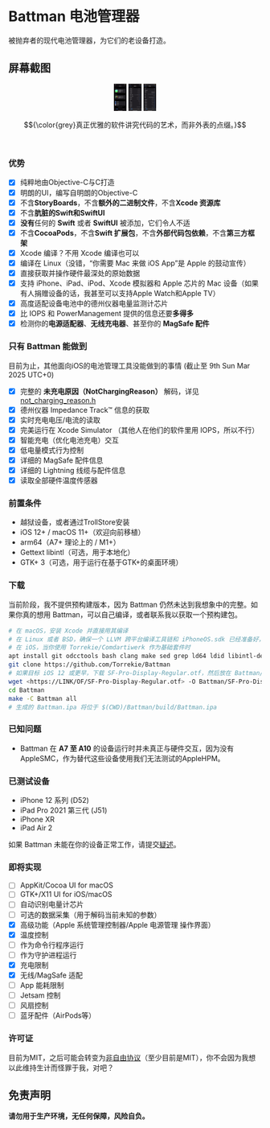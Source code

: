 # Battman 电池管理器
被抛弃者的现代电池管理器，为它们的老设备打造。

## 屏幕截图
<div style="width:20%; margin: auto;" align="middle">
<img src="../Screenshots/Main-zh_CN.png?raw=true" alt="Battman Main Demo" width="25%" height="25%" />
<img src="../Screenshots/Gas Gauge-zh_CN.png?raw=true" alt="Battman Gas Gauge Demo" width="25%" height="25%" />
<img src="../Screenshots/Adapter-zh_CN.png?raw=true" alt="Battman Adapter Demo" width="25%" height="25%" />
</div>

$${\color{grey}真正优雅的软件讲究代码的艺术，而非外表的点缀。}$$

<br />

### 优势
- [x] 纯粹地由Objective-C与C打造
- [x] 明朗的UI，编写自明朗的Objective-C
- [x] 不含**StoryBoards**，不含**额外的二进制文件**，不含**Xcode 资源库**
- [x] 不含**肮脏的Swift和SwiftUI**
- [x] **没有**任何的 **Swift** 或者 **SwiftUI** 被添加，它们令人不适
- [x] 不含**CocoaPods**，不含**Swift 扩展包**，不含**外部代码包依赖**，不含**第三方框架**
- [x] Xcode 编译？不用 Xcode 编译也可以
- [x] 编译在 Linux（没错，“你需要 Mac 来做 iOS App”是 Apple 的鼓动宣传）
- [x] 直接获取并操作硬件最深处的原始数据
- [x] 支持 iPhone、iPad、iPod、Xcode 模拟器和 Apple 芯片的 Mac 设备（如果有人捐赠设备的话，我甚至可以支持Apple Watch和Apple TV）
- [x] 高度适配设备电池中的德州仪器电量监测计芯片
- [x] 比 IOPS 和 PowerManagement 提供的信息还要**多得多**
- [x] 检测你的**电源适配器**、**无线充电器**、甚至你的 **MagSafe 配件**

### 只有 Battman 能做到

目前为止，其他面向iOS的电池管理工具没能做到的事情
(截止至 9th Sun Mar 2025 UTC+0)
- [x] 完整的 **未充电原因（NotChargingReason）** 解码，详见 [not_charging_reason.h](../Battman/battery_utils/not_charging_reason.h)
- [x] 德州仪器 Impedance Track™ 信息的获取
- [x] 实时充电电压/电流的读取
- [x] 完美运行在 Xcode Simulator （其他人在他们的软件里用 IOPS，所以不行）
- [x] 智能充电（优化电池充电）交互
- [x] 低电量模式行为控制
- [x] 详细的 MagSafe 配件信息
- [x] 详细的 Lightning 线缆与配件信息
- [x] 读取全部硬件温度传感器

### 前置条件

- 越狱设备，或者通过TrollStore安装
- iOS 12+ / macOS 11+（欢迎向前移植）
- arm64（A7+ 理论上的 / M1+）
- Gettext libintl（可选，用于本地化）
- GTK+ 3（可选，用于运行在基于GTK+的桌面环境）

### 下载

当前阶段，我不提供预构建版本，因为 Battman 仍然未达到我想象中的完整。如果你真的想用 Battman，可以自己编译，或者联系我以获取一个预构建包。

```bash
# 在 macOS，安装 Xcode 并直接用其编译
# 在 Linux 或者 BSD，确保一个 LLVM 跨平台编译工具链和 iPhoneOS.sdk 已经准备好，并且按需修改 Battman/Makefile
# 在 iOS，当你使用 Torrekie/Comdartiwerk 作为基础套件时
apt install git odcctools bash clang make sed grep ld64 ldid libintl-dev iphoneos.sdk
git clone https://github.com/Torrekie/Battman
# 如果目标 iOS 12 或更早，下载 SF-Pro-Display-Regular.otf，然后放在 Battman/
wget <https://LINK/OF/SF-Pro-Display-Regular.otf> -O Battman/SF-Pro-Display-Regular.otf
cd Battman
make -C Battman all
# 生成的 Battman.ipa 将位于 $(CWD)/Battman/build/Battman.ipa
```

### 已知问题
- Battman 在 **A7 至 A10** 的设备运行时并未真正与硬件交互，因为没有AppleSMC，作为替代这些设备使用我们无法测试的AppleHPM。

### 已测试设备
- iPhone 12 系列 (D52)
- iPad Pro 2021 第三代 (J51)
- iPhone XR
- iPad Air 2

如果 Battman 未能在你的设备正常工作，请提交[疑述](../../../issues/new)。

### 即将实现
- [ ] AppKit/Cocoa UI for macOS
- [ ] GTK+/X11 UI for iOS/macOS
- [ ] 自动识别电量计芯片
- [ ] 可选的数据采集（用于解码当前未知的参数）
- [x] 高级功能（Apple 系统管理控制器/Apple 电源管理 操作界面）
- [x] 温度控制
- [ ] 作为命令行程序运行
- [ ] 作为守护进程运行
- [x] 充电限制
- [x] 无线/MagSafe 适配
- [ ] App 能耗限制
- [ ] Jetsam 控制
- [ ] 风扇控制
- [ ] 蓝牙配件（AirPods等）

### 许可证

目前为MIT，之后可能会转变为[非自由协议](../LICENSE/LICENSE.md)（至少目前是MIT），你不会因为我想以此维持生计而怪罪于我，对吧？

## 免责声明

**请勿用于生产环境，无任何保障，风险自负。**
